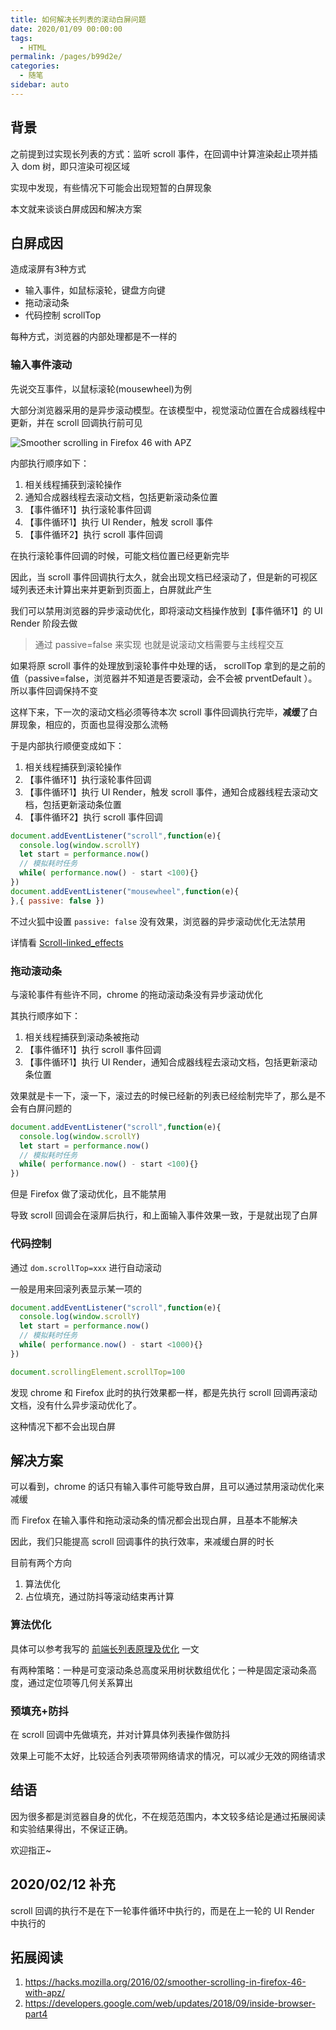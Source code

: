 ```yaml
---
title: 如何解决长列表的滚动白屏问题
date: 2020/01/09 00:00:00
tags: 
  - HTML
permalink: /pages/b99d2e/
categories: 
  - 随笔
sidebar: auto
---
```


## 背景

之前提到过实现长列表的方式：监听 scroll 事件，在回调中计算渲染起止项并插入 dom 树，即只渲染可视区域

实现中发现，有些情况下可能会出现短暂的白屏现象

本文就来谈谈白屏成因和解决方案

<!-- more -->

## 白屏成因

造成滚屏有3种方式

- 输入事件，如鼠标滚轮，键盘方向键
- 拖动滚动条
- 代码控制 scrollTop

每种方式，浏览器的内部处理都是不一样的

### 输入事件滚动

先说交互事件，以鼠标滚轮(mousewheel)为例

大部分浏览器采用的是异步滚动模型。在该模型中，视觉滚动位置在合成器线程中更新，并在 scroll 回调执行前可见

![Smoother scrolling in Firefox 46 with APZ](https://2r4s9p1yi1fa2jd7j43zph8r-wpengine.netdna-ssl.com/files/2016/02/apz.png)

内部执行顺序如下：
1. 相关线程捕获到滚轮操作
2. 通知合成器线程去滚动文档，包括更新滚动条位置
3. 【事件循环1】执行滚轮事件回调
4. 【事件循环1】执行 UI Render，触发 scroll 事件
5. 【事件循环2】执行 scroll 事件回调

在执行滚轮事件回调的时候，可能文档位置已经更新完毕

因此，当 scroll 事件回调执行太久，就会出现文档已经滚动了，但是新的可视区域列表还未计算出来并更新到页面上，白屏就此产生


我们可以禁用浏览器的异步滚动优化，即将滚动文档操作放到【事件循环1】的 UI Render 阶段去做
> 通过 passive=false 来实现
也就是说滚动文档需要与主线程交互

如果将原 scroll 事件的处理放到滚轮事件中处理的话， scrollTop 拿到的是之前的值（passive=false，浏览器并不知道是否要滚动，会不会被 prventDefault ）。所以事件回调保持不变

这样下来，下一次的滚动文档必须等待本次 scroll 事件回调执行完毕，**减缓**了白屏现象，相应的，页面也显得没那么流畅

于是内部执行顺便变成如下：
1. 相关线程捕获到滚轮操作
2. 【事件循环1】执行滚轮事件回调
3. 【事件循环1】执行 UI Render，触发 scroll 事件，通知合成器线程去滚动文档，包括更新滚动条位置
4. 【事件循环2】执行 scroll 事件回调

```js
document.addEventListener("scroll",function(e){
  console.log(window.scrollY)
  let start = performance.now()
  // 模拟耗时任务
  while( performance.now() - start <100){}
})
document.addEventListener("mousewheel",function(e){
},{ passive: false })
```

不过火狐中设置 `passive: false` 没有效果，浏览器的异步滚动优化无法禁用

详情看 [Scroll-linked_effects](https://developer.mozilla.org/zh-CN/docs/Mozilla/Performance/Scroll-linked_effects)

### 拖动滚动条

与滚轮事件有些许不同，chrome 的拖动滚动条没有异步滚动优化

其执行顺序如下：

1. 相关线程捕获到滚动条被拖动
2. 【事件循环1】执行 scroll 事件回调
2. 【事件循环1】执行 UI Render，通知合成器线程去滚动文档，包括更新滚动条位置

效果就是卡一下，滚一下，滚过去的时候已经新的列表已经绘制完毕了，那么是不会有白屏问题的

```js
document.addEventListener("scroll",function(e){
  console.log(window.scrollY)
  let start = performance.now()
  // 模拟耗时任务
  while( performance.now() - start <100){}
})
```

但是 Firefox 做了滚动优化，且不能禁用

导致 scroll 回调会在滚屏后执行，和上面输入事件效果一致，于是就出现了白屏



### 代码控制 

通过 `dom.scrollTop=xxx` 进行自动滚动

一般是用来回滚列表显示某一项的

```js
document.addEventListener("scroll",function(e){
  console.log(window.scrollY)
  let start = performance.now()
  // 模拟耗时任务
  while( performance.now() - start <1000){}
})

document.scrollingElement.scrollTop=100
```

发现 chrome 和 Firefox 此时的执行效果都一样，都是先执行 scroll 回调再滚动文档，没有什么异步滚动优化了。

这种情况下都不会出现白屏

## 解决方案

可以看到，chrome 的话只有输入事件可能导致白屏，且可以通过禁用滚动优化来减缓

而 Firefox 在输入事件和拖动滚动条的情况都会出现白屏，且基本不能解决

因此，我们只能提高 scroll 回调事件的执行效率，来减缓白屏的时长

目前有两个方向

1. 算法优化
2. 占位填充，通过防抖等滚动结束再计算

### 算法优化

具体可以参考我写的 [前端长列表原理及优化](https://juejin.im/post/5dea86f7f265da33a8758820) 一文

有两种策略：一种是可变滚动条总高度采用树状数组优化；一种是固定滚动条高度，通过定位项等几何关系算出

### 预填充+防抖

在 scroll 回调中先做填充，并对计算具体列表操作做防抖

效果上可能不太好，比较适合列表项带网络请求的情况，可以减少无效的网络请求

## 结语

因为很多都是浏览器自身的优化，不在规范范围内，本文较多结论是通过拓展阅读和实验结果得出，不保证正确。

欢迎指正~

## 2020/02/12 补充

scroll 回调的执行不是在下一轮事件循环中执行的，而是在上一轮的 UI Render 中执行的

## 拓展阅读

1. https://hacks.mozilla.org/2016/02/smoother-scrolling-in-firefox-46-with-apz/
2. https://developers.google.com/web/updates/2018/09/inside-browser-part4